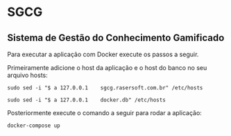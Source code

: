 # SGCG

  

## Sistema de Gestão do Conhecimento Gamificado

  

Para executar a aplicação com Docker execute os passos a seguir.

  

Primeiramente adicione o host da aplicação e o host do banco no seu arquivo hosts:

    sudo sed -i "$ a 127.0.0.1    sgcg.rasersoft.com.br" /etc/hosts
    
    sudo sed -i "$ a 127.0.0.1    docker.db" /etc/hosts

  

Posteriormente execute o comando a seguir para rodar a aplicação:

    docker-compose up
